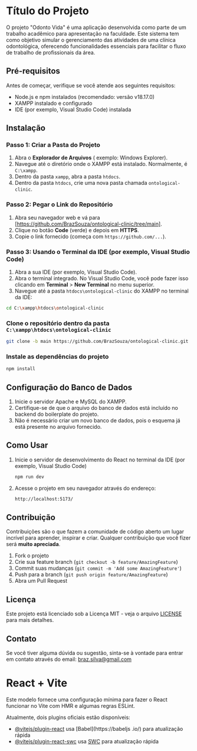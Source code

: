 # Título do Projeto

O projeto "Odonto Vida" é uma aplicação desenvolvida como parte de um trabalho acadêmico para apresentação na faculdade. Este sistema tem como objetivo simular o gerenciamento das atividades de uma clínica odontológica, oferecendo funcionalidades essenciais para facilitar o fluxo de trabalho de profissionais da área.

## Pré-requisitos

Antes de começar, verifique se você atende aos seguintes requisitos:

- Node.js e npm instalados (recomendado: versão v18.17.0)
- XAMPP instalado e configurado
- IDE (por exemplo, Visual Studio Code) instalada

## Instalação

### Passo 1: Criar a Pasta do Projeto

1. Abra o **Explorador de Arquivos** ( exemplo: Windows Explorer).
2. Navegue até o diretório onde o XAMPP está instalado. Normalmente, é `C:\xampp`.
3. Dentro da pasta `xampp`, abra a pasta `htdocs`.
4. Dentro da pasta `htdocs`, crie uma nova pasta chamada `ontological-clinic`.

### Passo 2: Pegar o Link do Repositório

1. Abra seu navegador web e vá para [https://github.com/BrazSouza/ontological-clinic/tree/main].
2. Clique no botão **Code** (verde) e depois em **HTTPS**.
3. Copie o link fornecido (começa com `https://github.com/...`).

### Passo 3: Usando o Terminal da IDE (por exemplo, Visual Studio Code)

1. Abra a sua IDE (por exemplo, Visual Studio Code).
2. Abra o terminal integrado. No Visual Studio Code, você pode fazer isso clicando em **Terminal** > **New Terminal** no menu superior.
3. Navegue até a pasta `htdocs\ontological-clinic` do XAMPP no terminal da IDE:

```sh
cd C:\xampp\htdocs\ontological-clinic
```

### Clone o repositório dentro da pasta `C:\xampp\htdocs\ontological-clinic`

```sh
git clone -b main https://github.com/BrazSouza/ontological-clinic.git
```

### Instale as dependências do projeto

   ```sh
   npm install
   ```

## Configuração do Banco de Dados

1. Inicie o servidor Apache e MySQL do XAMPP.
2. Certifique-se de que o arquivo do banco de dados está incluído no backend do boilerplate do projeto.
3. Não é necessário criar um novo banco de dados, pois o esquema já está presente no arquivo fornecido.

## Como Usar

1. Inicie o servidor de desenvolvimento do React no terminal da IDE (por exemplo, Visual Studio Code)

   ```sh
   npm run dev
   ```

2. Acesse o projeto em seu navegador através do endereço:

   ```sh
   http://localhost:5173/
   ```

## Contribuição

Contribuições são o que fazem a comunidade de código aberto um lugar incrível para aprender, inspirar e criar. Qualquer contribuição que você fizer será **muito apreciada**.

1. Fork o projeto
2. Crie sua feature branch (`git checkout -b feature/AmazingFeature`)
3. Commit suas mudanças (`git commit -m 'Add some AmazingFeature'`)
4. Push para a branch (`git push origin feature/AmazingFeature`)
5. Abra um Pull Request

## Licença

Este projeto está licenciado sob a Licença MIT - veja o arquivo [LICENSE](LICENSE) para mais detalhes.

## Contato

Se você tiver alguma dúvida ou sugestão, sinta-se à vontade para entrar em contato através do email: braz.silva@gmail.com

# React + Vite

Este modelo fornece uma configuração mínima para fazer o React funcionar no Vite com HMR e algumas regras ESLint.

Atualmente, dois plugins oficiais estão disponíveis:

- [@vitejs/plugin-react](https://github.com/vitejs/vite-plugin-react/blob/main/packages/plugin-react/README.md) usa [Babel](https://babeljs .io/) para atualização rápida
- [@vitejs/plugin-react-swc](https://github.com/vitejs/vite-plugin-react-swc) usa [SWC](https://swc.rs/) para atualização rápida

